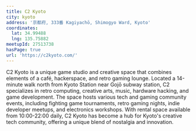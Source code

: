 ```yaml
---
title: C2 Kyoto
city: kyoto
address: '京都府, 333番 Kagiyachō, Shimogyo Ward, Kyoto'
coordinates:
  lat: 34.99488
  lng: 135.75882
meetupId: 27513738
hasPage: true
url: 'https://c2kyoto.com/'
---
```


C2 Kyoto is a unique game studio and creative space that combines elements of a café, hackerspace, and retro gaming lounge. Located a 14-minute walk north from Kyoto Station near Gojō subway station, C2 specializes in retro computing, creative arts, music, hardware hacking, and game development. The space hosts various tech and gaming community events, including fighting game tournaments, retro gaming nights, indie developer meetups, and electronics workshops. With rental space available from 10:00-22:00 daily, C2 Kyoto has become a hub for Kyoto's creative tech community, offering a unique blend of nostalgia and innovation.
